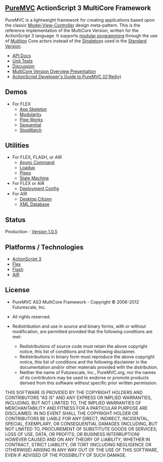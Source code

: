 ## [PureMVC](http://puremvc.github.com/) ActionScript 3 MultiCore Framework
PureMVC is a lightweight framework for creating applications based upon the classic [Model-View-Controller](http://en.wikipedia.org/wiki/Model-view-controller) design meta-pattern. This is the reference implementation of the MultiCore Version, written for the ActionScript 3 language. It supports [modular programming](http://en.wikipedia.org/wiki/Modular_programming) through the use of [Multiton](http://en.wikipedia.org/wiki/Multiton) Core actors instead of the [Singleton](http://en.wikipedia.org/wiki/Singleton_pattern)s used in the [Standard Version](https://github.com/PureMVC/puremvc-as3-standard-framework/wiki).

* [API Docs](http://puremvc.org/pages/docs/AS3/multicore/framework_asdoc/)
* [Unit Tests](https://github.com/PureMVC/puremvc-as3-multicore-unittests/wiki)
* [Discussion](http://forums.puremvc.org/index.php?board=27.0)
* [MultiCore Version Overview Presentation](http://puremvc.tv/#P002)
* [ActionScript Developer's Guide to PureMVC (O'Reilly)](http://oreil.ly/puremvc)

## Demos
* For FLEX
  * [App Skeleton](https://github.com/PureMVC/puremvc-as3-demo-flex-appskeleton/wiki)
  * [Modularity](https://github.com/PureMVC/puremvc-as3-demo-flex-modularity/wiki)
  * [Pipe Works](https://github.com/PureMVC/puremvc-as3-demo-flex-pipeworks/wiki)
  * [Sequential](https://github.com/PureMVC/puremvc-as3-demo-flex-sequential/wiki)
  * [StopWatch](https://github.com/PureMVC/puremvc-as3-demo-flex-stopwatch/wiki)

## Utilities
* For FLEX, FLASH, or AIR
  * [Async Command](https://github.com/PureMVC/puremvc-as3-util-asynccommand/wiki)
  * [Loadup](https://github.com/PureMVC/puremvc-as3-util-loadup/wiki)
  * [Pipes](https://github.com/PureMVC/puremvc-as3-util-pipes/wiki)
  * [State Machine](https://github.com/PureMVC/puremvc-as3-util-statemachine/wiki)
* For FLEX or AIR
  * [Deployment Config](https://github.com/PureMVC/puremvc-as3-util-flex-deploymentconfig/wiki)
* For AIR
  * [Desktop Citizen](https://github.com/PureMVC/puremvc-as3-util-air-desktopcitizen/wiki) 
  * [XML Database](https://github.com/PureMVC/puremvc-as3-util-air-xmldatabase/wiki) 

## Status
Production - [Version 1.0.5](https://github.com/PureMVC/puremvc-as3-multicore-framework/blob/master/VERSION)

## Platforms / Technologies
* [ActionScript 3](http://en.wikipedia.org/wiki/ActionScript)
* [Flex](http://en.wikipedia.org/wiki/Adobe_flash)
* [Flash](http://en.wikipedia.org/wiki/Adobe_Flex)
* [AIR](http://en.wikipedia.org/wiki/Adobe_Air)

## License
* PureMVC AS3 MultiCore Framework - Copyright © 2006-2012 Futurescale, Inc.
* All rights reserved.

* Redistribution and use in source and binary forms, with or without modification, are permitted provided that the following conditions are met:

  * Redistributions of source code must retain the above copyright notice, this list of conditions and the following disclaimer.
  * Redistributions in binary form must reproduce the above copyright notice, this list of conditions and the following disclaimer in the documentation and/or other materials provided with the distribution.
  * Neither the name of Futurescale, Inc., PureMVC.org, nor the names of its contributors may be used to endorse or promote products derived from this software without specific prior written permission.

THIS SOFTWARE IS PROVIDED BY THE COPYRIGHT HOLDERS AND CONTRIBUTORS "AS IS" AND ANY EXPRESS OR IMPLIED WARRANTIES, INCLUDING, BUT NOT LIMITED TO, THE IMPLIED WARRANTIES OF MERCHANTABILITY AND FITNESS FOR A PARTICULAR PURPOSE ARE DISCLAIMED. IN NO EVENT SHALL THE COPYRIGHT HOLDER OR CONTRIBUTORS BE LIABLE FOR ANY DIRECT, INDIRECT, INCIDENTAL, SPECIAL, EXEMPLARY, OR CONSEQUENTIAL DAMAGES (INCLUDING, BUT NOT LIMITED TO, PROCUREMENT OF SUBSTITUTE GOODS OR SERVICES; LOSS OF USE, DATA, OR PROFITS; OR BUSINESS INTERRUPTION) HOWEVER CAUSED AND ON ANY THEORY OF LIABILITY, WHETHER IN CONTRACT, STRICT LIABILITY, OR TORT (INCLUDING NEGLIGENCE OR OTHERWISE) ARISING IN ANY WAY OUT OF THE USE OF THIS SOFTWARE, EVEN IF ADVISED OF THE POSSIBILITY OF SUCH DAMAGE.
